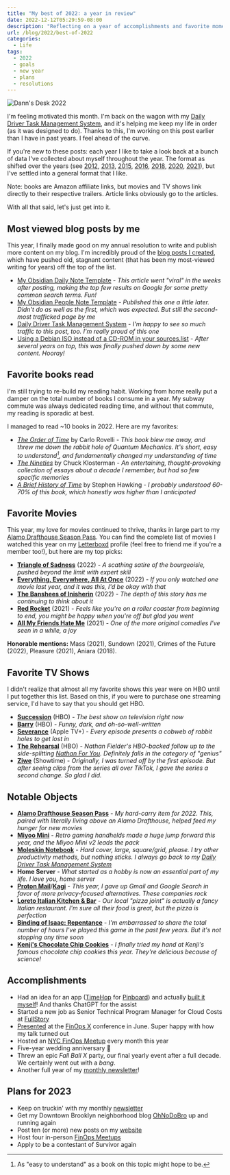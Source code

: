 ```yaml
---
title: "My best of 2022: a year in review"
date: 2022-12-12T05:29:59-08:00
description: "Reflecting on a year of accomplishments and favorite moments in 2022."
url: /blog/2022/best-of-2022
categories:
  - Life
tags:
  - 2022
  - goals
  - new year
  - plans
  - resolutions
---
```

![Dann's Desk 2022](/images/blog/2022/12/dann-desk-2022.jpg)

I'm feeling motivated this month. I'm back on the wagon with my [Daily Driver Task Management System](https://dannb.org/blog/2020/daily-driver-task-management-system/), and it's helping me keep my life in order (as it was designed to do). Thanks to this, I'm working on this post earlier than I have in past years. I feel ahead of the curve.

If you're new to these posts: each year I like to take a look back at a bunch of data I've collected about myself throughout the year. The format as shifted over the years (see [2012](http://novicenolonger.com/my-best-of-2012/), [2013](http://novicenolonger.com/my-best-of-2013/), [2015](http://novicenolonger.com/my-best-of-2015-a-year-in-review/), [2016](https://novicenolonger.com/best-of-2016/), [2018](https://novicenolonger.com/exhaustive-list-favorite-things-2018/), [2020](https://dannb.org/blog/2020/best-of-2020/), [2021](https://dannb.org/blog/2021/best-of-2021/)), but I've settled into a general format that I like.

Note: books are Amazon affiliate links, but movies and TV shows link directly to their respective trailers. Article links obviously go to the articles.

With all that said, let's just get into it.

## Most viewed blog posts by me
This year, I finally made good on my annual resolution to write and publish more content on my blog. I'm incredibly proud of the [blog posts I created](https://dannb.org/blog/), which have pushed old, stagnant content (that has been my most-viewed writing for years) off the top of the list.

- [My Obsidian Daily Note Template](https://dannb.org/blog/2022/obsidian-daily-note-template/) - *This article went "viral" in the weeks after posting, making the top few results on Google for some pretty common search terms. Fun!*
- [My Obsidian People Note Template](https://dannb.org/blog/2022/obsidian-people-note-template/) - *Published this one a little later. Didn't do as well as the first, which was expected. But still the second-most trafficked page by me*
- [Daily Driver Task Management System](https://dannb.org/blog/2020/daily-driver-task-management-system/) - *I'm happy to see so much traffic to this post, too. I'm really proud of this one*
- [Using a Debian ISO instead of a CD-ROM in your sources.list](https://novicenolonger.com/using-a-debian-iso-instead-of-a-cd-rom-in-your-sources-list/) - _After several years on top, this was finally pushed down by some new content. Hooray!_

## Favorite books read
I'm still trying to re-build my reading habit. Working from home really put a damper on the total number of books I consume in a year. My subway commute was always dedicated reading time, and without that commute, my reading is sporadic at best.

I managed to read ~10 books in 2022. Here are my favorites:

- *[The Order of Time](https://amzn.to/3UHwrCA)* by Carlo Rovelli - *This book blew me away, and threw me down the rabbit hole of Quantum Mechanics. It's short, easy to understand[^1], and fundamentally changed my understanding of time*
- *[The Nineties](https://amzn.to/3Pf7qhg)* by Chuck Klosterman - *An entertaining, thought-provoking collection of essays about a decade I remember, but had so few specific memories*
- *[A Brief History of Time](https://amzn.to/3uwbKPA)* by Stephen Hawking - *I probably understood 60-70% of this book, which honestly was higher than I anticipated*

[^1]: As "easy to understand" as a book on this topic might hope to be.

## Favorite Movies
This year, my love for movies continued to thrive, thanks in large part to my [Alamo Drafthouse Season Pass](https://drafthouse.com/victory/seasonpass/subscribe). You can find the complete list of movies I watched this year on my [Letterboxd](https://letterboxd.com/dannb/) profile (feel free to friend me if you're a member too!), but here are my top picks:

- **[Triangle of Sadness](https://www.youtube.com/watch?v=VDvfFIZQIuQ)** (2022) - *A scathing satire of the bourgeoisie, pushed beyond the limit with expert skill*
- **[Everything, Everywhere, All At Once](https://www.youtube.com/watch?v=wxN1T1uxQ2g)** (2022) - *If you only watched one movie last year, and it was this, I'd be okay with that*
- **[The Banshees of Inisherin](https://www.youtube.com/watch?v=uRu3zLOJN2c)** (2022) - *The depth of this story has me continuing to think about it*
- **[Red Rocket](https://www.youtube.com/watch?v=Wfndmy-6e28)** (2021) - *Feels like you're on a roller coaster from beginning to end, you might be happy when you're off but glad you went*
- **[All My Friends Hate Me](https://www.youtube.com/watch?v=WP6Q34uRdPM)** (2021) - *One of the more original comedies I've seen in a while, a joy*

**Honorable mentions:** Mass (2021), Sundown (2021), Crimes of the Future (2022), Pleasure (2021), Aniara (2018).

## Favorite TV Shows
I didn't realize that almost all my favorite shows this year were on HBO until I put together this list. Based on this, if you were to purchase one streaming service, I'd have to say that you should get HBO.

- **[Succession](https://www.youtube.com/watch?v=kevqiiYNFrc)** (HBO) - *The best show on television right now*
- **[Barry](https://www.youtube.com/watch?v=b09aJdWqVp4)** (HBO) - *Funny, dark, and oh-so-well-written*
- **[Severance](https://www.youtube.com/watch?v=xEQP4VVuyrY)** (Apple TV+) - *Every episode presents a cobweb of rabbit holes to get lost in*
- **[The Rehearsal](https://www.youtube.com/watch?v=2fjPFt8cpic)** (HBO) - *Nathan Fielder's HBO-backed follow up to the side-splitting [Nathan For You](https://www.youtube.com/watch?v=Sx8cRWbGlNo). Definitely falls in the category of "genius"*
- **[Ziwe](https://www.youtube.com/watch?v=kTceoAGnF90)** (Showtime) - *Originally, I was turned off by the first episode. But after seeing clips from the series all over TikTok, I gave the series a second change. So glad I did.*

## Notable Objects
- **[Alamo Drafthouse Season Pass](https://drafthouse.com/victory/seasonpass/subscribe)** - *My hard-carry item for 2022. This, paired with literally living above an Alamo Drafthouse, helped feed my hunger for new movies*
- **[Miyoo Mini](https://www.aliexpress.us/item/3256803425362523.html)** - *Retro gaming handhelds made a huge jump forward this year, and the Miyoo Mini v2 leads the pack*
- **[Moleskin Notebook](https://amzn.to/3VW9OeP)** - *Hard cover, large, square/grid, please. I try other productivity methods, but nothing sticks. I always go back to my [Daily Driver Task Management System](https://dannb.org/blog/2020/daily-driver-task-management-system/)*
- **Home Server** - *What started as a hobby is now an essential part of my life. I love you, home server*
- **[Proton Mail](https://proton.me/)**/**[Kagi](https://kagi.com/)** - *This year, I gave up Gmail and Google Search in favor of more privacy-focused alternatives. These companies rock*
- **[Loreto Italian Kitchen & Bar](https://www.loretonyc.com/)** - *Our local "pizza joint" is actually a fancy Italian restaurant. I'm sure all their food is great, but the pizza is perfection*
- **[Binding of Isaac: Repentance](https://www.nicalis.com/games/thebindingofisaacrepentance)** - *I'm embarrassed to share the total number of hours I've played this game in the past few years. But it's not stopping any time soon*
- **[Kenji's Chocolate Chip Cookies](https://www.seriouseats.com/the-food-lab-best-chocolate-chip-cookie-recipe)** - *I finally tried my hand at Kenji's famous chocolate chip cookies this year. They're delicious because of science!*

## Accomplishments
- Had an idea for an app ([TimeHop](https://www.timehop.com/) for [Pinboard](https://pinboard.in/)) and actually [built it myself](https://github.com/dannberg/daily-pinboard)! And thanks ChatGPT for the assist
- Started a new job as Senior Technical Program Manager for Cloud Costs at [FullStory](https://www.fullstory.com/)
- [Presented](https://youtu.be/aG_jbQne6Bg) at the [FinOps X](https://x.finops.org/) conference in June. Super happy with how my talk turned out
- Hosted an [NYC FinOps Meetup](https://events.finops.org/new-york-city-cloud-finops/) every month this year
- Five-year wedding anniversary 🎉
- Threw an epic *Fall Ball X* party, our final yearly event after a full decade. We certainly went out with a *bang*.
- Another full year of my [monthly newsletter](https://dannberg.substack.com/)!

## Plans for 2023
- Keep on truckin' with my monthly [newsletter](https://dannb.org/newsletter/)
- Get my Downtown Brooklyn neighborhood blog [OhNoDoBro](https://ohnodobro.com/) up and running again
- Post ten (or more) new posts on my [website](https://dannb.org/blog/)
- Host four in-person [FinOps Meetups](https://events.finops.org/new-york-city-cloud-finops/)
- Apply to be a contestant of Survivor again
